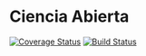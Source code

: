 # Ciencia Abierta

[![Coverage Status](https://coveralls.io/repos/vero4karu/ciencia_abierta/badge.svg?branch=master&service=github)](https://coveralls.io/github/vero4karu/ciencia_abierta?branch=master)
[![Build Status](https://travis-ci.org/vero4karu/ciencia_abierta.svg?branch=master)](https://travis-ci.org/vero4karu/ciencia_abierta)

